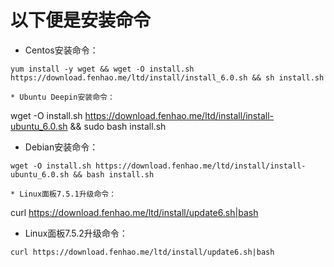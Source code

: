 # 以下便是安装命令 #
* Centos安装命令：

```
yum install -y wget && wget -O install.sh https://download.fenhao.me/ltd/install/install_6.0.sh && sh install.sh

* Ubuntu Deepin安装命令：

```
wget -O install.sh https://download.fenhao.me/ltd/install/install-ubuntu_6.0.sh && sudo bash install.sh

* Debian安装命令：

```
wget -O install.sh https://download.fenhao.me/ltd/install/install-ubuntu_6.0.sh && bash install.sh

* Linux面板7.5.1升级命令：

```
curl https://download.fenhao.me/ltd/install/update6.sh|bash

* Linux面板7.5.2升级命令：

```
curl https://download.fenhao.me/ltd/install/update6.sh|bash





